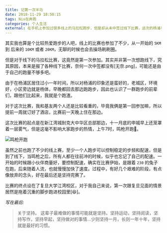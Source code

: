 ```yaml
---
title: 记第一次半马
date: 2018-11-29 18:50:15
tags: Nix在奔跑
categories: 个人生活
external: 在手机上参加过很多线上的马拉松跑步，但是却从未中签过线下比赛，这次的杨浦半程马拉松，正好有机会参加，那就开跑吧。
---
```


其实我也算是个比较热爱跑步的人吧，线上的比赛也参加了不少，从一开始的 `5KM` 到 后来的 `10KM` 或者 `20KM`，无聊的时候也会去操场刷刷圈。

但是对于线下的马拉松比赛，这竟然是第一次参加。其实并非第一次想跑线下，究其原因，本来是报了各种线下比赛，奈何一次中签都没有[无奈.png]，可能还是由于自己的跑量不够多吧。

由于在杨浦区居住过小一年时间，所以对杨浦的印象还是蛮好的，老城区，环境好，小区旁边就是杨体，早晚都回去那边跑跑步，因此也认识了一群跑步的前辈们，跟他们比起来，我就是个跑渣。

对于这次比赛，我和基友两个人还是比较看重的，毕竟我俩是第一回参加嘛，所以提前一周就订好了酒店，比赛前一天晚上住在那边。

这次比赛的起点是在新江湾城耐克大中华区总部那边，十一月底的申城早上还笼罩着一层雾气，但是这毫不影响大家跑步的热情，上午7时，鸣枪开跑🏃。

![鸣枪开跑](http://images.iamtaoxin.com/cd401bdb6d1c030e8fc0e1e9afa47d18.jpg)

虽然之前也跑了不少的线上赛，至少一个人跑步可以控制稳定的步频和配速，但是到了线下，当鸣枪之后，所有人都在往前冲的时候，似乎也忘记了自己的配速。一开始的时候跟小伙伴商量好，要控制配速，确实在比赛伊始，是跟着 `230` 的兔子在跑，后来随着人流，也就慢慢加快了速度。过程中，有好几个艰难的阶段，有点像放弃的念头，好在最后还是坚持完赛了。

比赛的终点设在了复旦大学江湾校区，对于我自己来说，第一次跟复旦见面的情景居然是拖着沉重的脚步跑进校园里[😆]。

*写在最后:*
> 关于坚持。
这辈子最难做的事情可能就是坚持。坚持运动，坚持阅读，坚持写作，坚持早起，坚持做对的事情...少则坚持一月，长则一年十年，坚持就是最好的习惯。